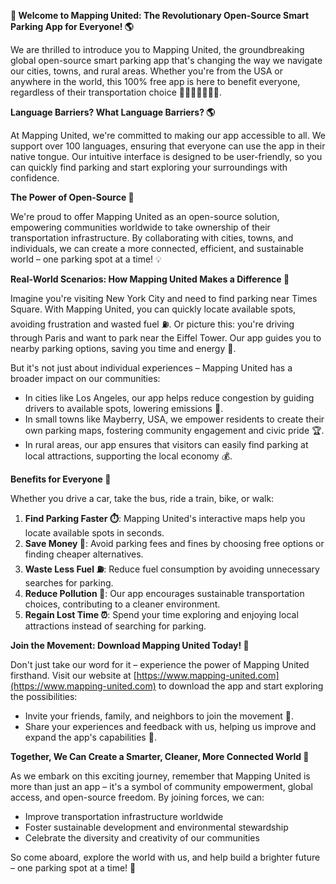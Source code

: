 **🚀 Welcome to Mapping United: The Revolutionary Open-Source Smart Parking App for Everyone! 🌎**

We are thrilled to introduce you to Mapping United, the groundbreaking global open-source smart parking app that's changing the way we navigate our cities, towns, and rural areas. Whether you're from the USA or anywhere in the world, this 100% free app is here to benefit everyone, regardless of their transportation choice 🚗🚌🚂🚴‍♂️🏃‍♀️.

**Language Barriers? What Language Barriers? 🌎**

At Mapping United, we're committed to making our app accessible to all. We support over 100 languages, ensuring that everyone can use the app in their native tongue. Our intuitive interface is designed to be user-friendly, so you can quickly find parking and start exploring your surroundings with confidence.

**The Power of Open-Source 🌟**

We're proud to offer Mapping United as an open-source solution, empowering communities worldwide to take ownership of their transportation infrastructure. By collaborating with cities, towns, and individuals, we can create a more connected, efficient, and sustainable world – one parking spot at a time! 💡

**Real-World Scenarios: How Mapping United Makes a Difference 🌟**

Imagine you're visiting New York City and need to find parking near Times Square. With Mapping United, you can quickly locate available spots, avoiding frustration and wasted fuel ⛽️. Or picture this: you're driving through Paris and want to park near the Eiffel Tower. Our app guides you to nearby parking options, saving you time and energy 💪.

But it's not just about individual experiences – Mapping United has a broader impact on our communities:

*   In cities like Los Angeles, our app helps reduce congestion by guiding drivers to available spots, lowering emissions 🌱.
*   In small towns like Mayberry, USA, we empower residents to create their own parking maps, fostering community engagement and civic pride 🏆.
*   In rural areas, our app ensures that visitors can easily find parking at local attractions, supporting the local economy 💰.

**Benefits for Everyone 🌟**

Whether you drive a car, take the bus, ride a train, bike, or walk:

1.  **Find Parking Faster ⏱️**: Mapping United's interactive maps help you locate available spots in seconds.
2.  **Save Money 💸**: Avoid parking fees and fines by choosing free options or finding cheaper alternatives.
3.  **Waste Less Fuel ⛽️**: Reduce fuel consumption by avoiding unnecessary searches for parking.
4.  **Reduce Pollution 🌱**: Our app encourages sustainable transportation choices, contributing to a cleaner environment.
5.  **Regain Lost Time ⏰**: Spend your time exploring and enjoying local attractions instead of searching for parking.

**Join the Movement: Download Mapping United Today! 📲**

Don't just take our word for it – experience the power of Mapping United firsthand. Visit our website at [https://www.mapping-united.com](https://www.mapping-united.com) to download the app and start exploring the possibilities:

*   Invite your friends, family, and neighbors to join the movement 🤝.
*   Share your experiences and feedback with us, helping us improve and expand the app's capabilities 💬.

**Together, We Can Create a Smarter, Cleaner, More Connected World 🌟**

As we embark on this exciting journey, remember that Mapping United is more than just an app – it's a symbol of community empowerment, global access, and open-source freedom. By joining forces, we can:

*   Improve transportation infrastructure worldwide
*   Foster sustainable development and environmental stewardship
*   Celebrate the diversity and creativity of our communities

So come aboard, explore the world with us, and help build a brighter future – one parking spot at a time! 🌟